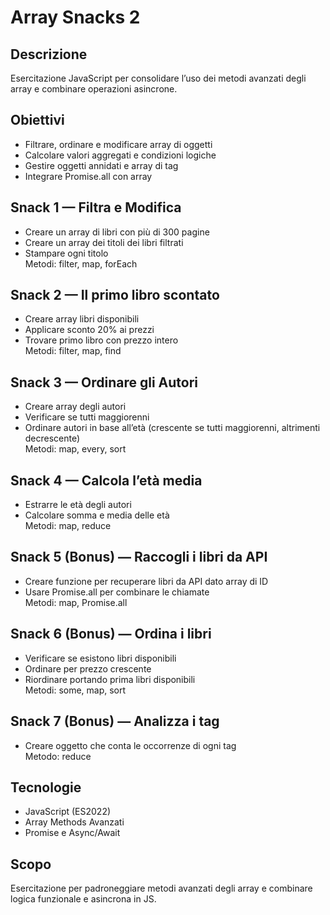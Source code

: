 # Array Snacks 2

## Descrizione
Esercitazione JavaScript per consolidare l’uso dei metodi avanzati degli array e combinare operazioni asincrone.

## Obiettivi
- Filtrare, ordinare e modificare array di oggetti  
- Calcolare valori aggregati e condizioni logiche  
- Gestire oggetti annidati e array di tag  
- Integrare Promise.all con array

## Snack 1 — Filtra e Modifica
- Creare un array di libri con più di 300 pagine  
- Creare un array dei titoli dei libri filtrati  
- Stampare ogni titolo  
Metodi: filter, map, forEach

## Snack 2 — Il primo libro scontato
- Creare array libri disponibili  
- Applicare sconto 20% ai prezzi  
- Trovare primo libro con prezzo intero  
Metodi: filter, map, find

## Snack 3 — Ordinare gli Autori
- Creare array degli autori  
- Verificare se tutti maggiorenni  
- Ordinare autori in base all’età (crescente se tutti maggiorenni, altrimenti decrescente)  
Metodi: map, every, sort

## Snack 4 — Calcola l’età media
- Estrarre le età degli autori  
- Calcolare somma e media delle età  
Metodi: map, reduce

## Snack 5 (Bonus) — Raccogli i libri da API
- Creare funzione per recuperare libri da API dato array di ID  
- Usare Promise.all per combinare le chiamate  
Metodi: map, Promise.all

## Snack 6 (Bonus) — Ordina i libri
- Verificare se esistono libri disponibili  
- Ordinare per prezzo crescente  
- Riordinare portando prima libri disponibili  
Metodi: some, map, sort

## Snack 7 (Bonus) — Analizza i tag
- Creare oggetto che conta le occorrenze di ogni tag  
Metodo: reduce

## Tecnologie
- JavaScript (ES2022)  
- Array Methods Avanzati  
- Promise e Async/Await

## Scopo
Esercitazione per padroneggiare metodi avanzati degli array e combinare logica funzionale e asincrona in JS.
